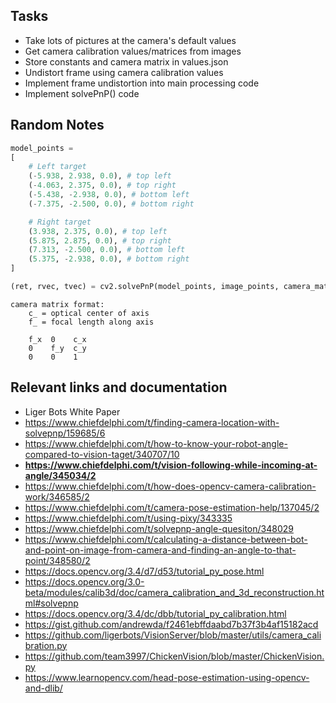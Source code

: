 ## Tasks

- Take lots of pictures at the camera's default values
- Get camera calibration values/matrices from images
- Store constants and camera matrix in values.json
- Undistort frame using camera calibration values
- Implement frame undistortion into main processing code
- Implement solvePnP() code


## Random Notes

```python
model_points =
[
    # Left target
    (-5.938, 2.938, 0.0), # top left
    (-4.063, 2.375, 0.0), # top right
    (-5.438, -2.938, 0.0), # bottom left
    (-7.375, -2.500, 0.0), # bottom right

    # Right target
    (3.938, 2.375, 0.0), # top left
    (5.875, 2.875, 0.0), # top right
    (7.313, -2.500, 0.0), # bottom left
    (5.375, -2.938, 0.0), # bottom right
]

(ret, rvec, tvec) = cv2.solvePnP(model_points, image_points, camera_matrix, dist_coeffs)
```
```
camera matrix format:
    c_ = optical center of axis
    f_ = focal length along axis

    f_x  0    c_x
    0    f_y  c_y
    0    0    1
```

## Relevant links and documentation

* Liger Bots White Paper
* https://www.chiefdelphi.com/t/finding-camera-location-with-solvepnp/159685/6
* https://www.chiefdelphi.com/t/how-to-know-your-robot-angle-compared-to-vision-taget/340707/10
* **https://www.chiefdelphi.com/t/vision-following-while-incoming-at-angle/345034/2**
* https://www.chiefdelphi.com/t/how-does-opencv-camera-calibration-work/346585/2
* https://www.chiefdelphi.com/t/camera-pose-estimation-help/137045/2
* https://www.chiefdelphi.com/t/using-pixy/343335
* https://www.chiefdelphi.com/t/solvepnp-angle-quesiton/348029
* https://www.chiefdelphi.com/t/calculating-a-distance-between-bot-and-point-on-image-from-camera-and-finding-an-angle-to-that-point/348580/2
* https://docs.opencv.org/3.4/d7/d53/tutorial_py_pose.html
* https://docs.opencv.org/3.0-beta/modules/calib3d/doc/camera_calibration_and_3d_reconstruction.html#solvepnp
* https://docs.opencv.org/3.4/dc/dbb/tutorial_py_calibration.html
* https://gist.github.com/andrewda/f2461ebffdaabd7b37f3b4af15182acd
* https://github.com/ligerbots/VisionServer/blob/master/utils/camera_calibration.py
* https://github.com/team3997/ChickenVision/blob/master/ChickenVision.py
* https://www.learnopencv.com/head-pose-estimation-using-opencv-and-dlib/
